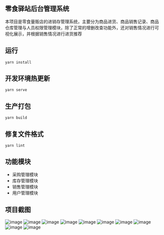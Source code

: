 ## 零食驿站后台管理系统
本项目是零食量贩店的进销存管理系统，主要分为商品进货、商品销售记录、商品仓库管理与人员权限管理模块，除了正常的增删改查功能外，还对销售情况进行可视化展示，并根据销售情况进行进货推荐

## 运行
```
yarn install
```

## 开发环境热更新
```
yarn serve
```

## 生产打包
```
yarn build
```

## 修复文件格式
```
yarn lint
```

## 功能模块
- 采购管理模块
- 库存管理模块
- 销售管理模块
- 用户管理模块

## 项目截图
![image](https://github.com/chxgyN/shop-admin-frontend/blob/main/img/QQ%E6%88%AA%E5%9B%BE20230428105112.png)
![image](https://github.com/chxgyN/shop-admin-frontend/blob/main/img/QQ%E6%88%AA%E5%9B%BE20230428105152.png)
![image](https://github.com/chxgyN/shop-admin-frontend/blob/main/img/QQ%E6%88%AA%E5%9B%BE20230428105212.png)
![image](https://github.com/chxgyN/shop-admin-frontend/blob/main/img/QQ%E6%88%AA%E5%9B%BE20230428105221.png)
![image](https://github.com/chxgyN/shop-admin-frontend/blob/main/img/QQ%E6%88%AA%E5%9B%BE20230428105233.png)
![image](https://github.com/chxgyN/shop-admin-frontend/blob/main/img/QQ%E6%88%AA%E5%9B%BE20230428105252.png)
![image](https://github.com/chxgyN/shop-admin-frontend/blob/main/img/QQ%E6%88%AA%E5%9B%BE20230428105304.png)
![image](https://github.com/chxgyN/shop-admin-frontend/blob/main/img/QQ%E6%88%AA%E5%9B%BE20230428105319.png)
![image](https://github.com/chxgyN/shop-admin-frontend/blob/main/img/QQ%E6%88%AA%E5%9B%BE20230428105340.png)
![image](https://github.com/chxgyN/shop-admin-frontend/blob/main/img/QQ%E6%88%AA%E5%9B%BE20230428105422.png)
